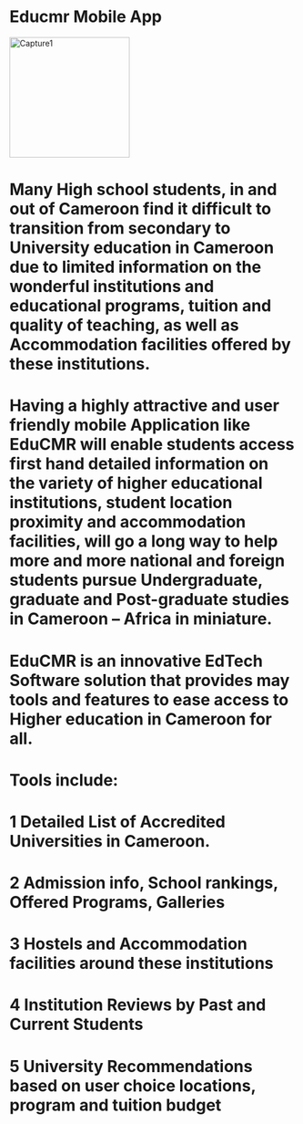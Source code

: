 # Educmr Mobile App

<img width="211" alt="Capture1" src="https://github.com/FonyaBrandone/Educmr/assets/100780969/01926b25-e82d-42a7-bbad-5c1d935ceea3">


# Many High school students, in and out of Cameroon find it difficult to transition from secondary to University education in Cameroon due to limited information on the wonderful institutions and educational programs, tuition and quality of teaching, as well as Accommodation facilities offered by these institutions.

# Having a highly attractive and user friendly mobile Application like EduCMR will enable students access first hand detailed information on the variety of higher educational institutions, student location proximity and accommodation facilities, will go a long way to help more and more national and foreign students pursue Undergraduate, graduate and Post-graduate studies in Cameroon – Africa in miniature.

# EduCMR is an innovative EdTech Software solution that provides may tools and features to ease access to Higher education in Cameroon for all.

# Tools include:

# 1 Detailed List of Accredited Universities in Cameroon.
# 2 Admission info, School rankings, Offered Programs, Galleries
# 3 Hostels and Accommodation facilities around these institutions
# 4 Institution Reviews by Past and Current Students
# 5 University Recommendations based on user choice locations, program and tuition budget



